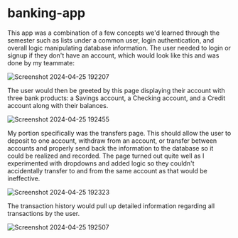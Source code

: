 # banking-app

This app was a combination of a few concepts we'd learned through the semester such as lists under a common user, login authentication, and overall 
logic manipulating database information. The user needed to login or signup if they don't have an account, which would look like this and was done 
by my teammate: 

![Screenshot 2024-04-25 192207](https://github.com/KobyBy/github-portfolio/assets/112783034/93b02057-58b1-4b1e-88f3-bb8b8b6d5818)

The user would then be greeted by this page displaying their account with three bank products: a Savings account, a Checking account, and a Credit 
account along with their balances.

![Screenshot 2024-04-25 192455](https://github.com/KobyBy/github-portfolio/assets/112783034/8af0288a-591f-4bff-91bf-b1a23849941b)


My portion specifically was the transfers page. This should allow the user to deposit to one account, withdraw from an account, or transfer 
between accounts and properly send back the information to the database so it could be realized and recorded. The page turned out quite well as I 
experimented with dropdowns and added logic so they couldn't accidentally transfer to and from the same account as that would be ineffective.

![Screenshot 2024-04-25 192323](https://github.com/KobyBy/github-portfolio/assets/112783034/07def81b-a388-4ffa-b4e1-de07927b88ba)

The transaction history would pull up detailed information regarding all transactions by the user.

![Screenshot 2024-04-25 192507](https://github.com/KobyBy/github-portfolio/assets/112783034/30a87317-c3c0-41d9-b888-994e4763eb87)
